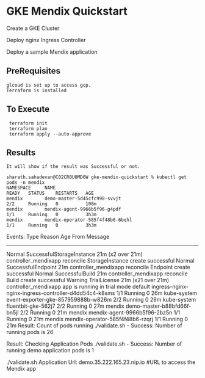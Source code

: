 
# GKE Mendix Quickstart


   Create a GKE Cluster

   Deploy nginx Ingress Controller

   Deploy a sample Mendix application

## PreRequisites
    glcoud is set up to access gcp.
    Terraform is installed

## To Execute

     terraform init
     terraform plan
     terraform apply --auto-approve

## Results

    It will show if the result was Successful or not.
   
    sharath.sahadevan@C02CR0U0MD6W gke-mendix-quickstart % kubectl get pods -n mendix
    NAMESPACE     NAME                                                             READY   STATUS    RESTARTS   AGE
    mendix        demo-master-5d45cfc998-svvjt                                     2/2     Running   0          108m
    mendix        mendix-agent-9966b5f96-g4pdf                                     1/1     Running   0          3h3m
    mendix        mendix-operator-585f4f48b6-6bqhl                                 1/1     Running   0          3h3m

   Events:
   Type     Reason                     Age                 From                  Message
   ----     ------                     ----                ----                  -------
   Normal   SuccessfulStorageInstance  21m (x2 over 21m)   controller_mendixapp  reconcile StorageInstance create successful
   Normal   SuccessfulEndpoint         21m                 controller_mendixapp  reconcile Endpoint create successful
   Normal   SuccessfulBuild            21m                 controller_mendixapp  reconcile Build create successful
   Warning  TrialLicense               21m (x21 over 21m)  controller_mendixapp  app is running in trial mode
   default       ingress-nginx-nginx-ingress-controller-d4dd54c4-k8sms            1/1     Running   0          26m
   kube-system   event-exporter-gke-857959888b-w826m                              2/2     Running   0          29m
   kube-system   fluentbit-gke-562j7                                              2/2     Running   0          27m
   mendix        demo-master-b88bfd66f-bn5jl                                      2/2     Running   0          21m
   mendix        mendix-agent-9966b5f96-2bz5n                                     1/1     Running   0          21m
   mendix        mendix-operator-585f4f48b6-rzqrj                                 1/1     Running   0          21m
   Result: Count of pods running 
   ./validate.sh - Success: Number of running pods is        26

   Result: Checking Application Pods 
   ./validate.sh - Success: Number of running demo application pods is         1

   ./validate.sh   Application Url: demo.35.222.165.23.nip.io  #URL to access the Mendix app

